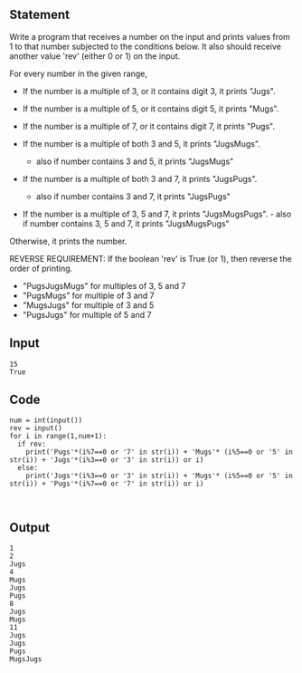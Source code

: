 ## Statement
Write a program that receives a number on the input and prints values from 1 to that number subjected to the conditions below. 
It also should receive another value 'rev' (either 0 or 1) on the input. 

For every number in the given range,   
- If the number is a multiple of 3, or it contains digit 3, it prints "Jugs".   
- If the number is a multiple of 5, or it contains digit 5, it prints "Mugs".  
- If the number is a multiple of 7, or it contains digit 7, it prints "Pugs".

- If the number is a multiple of both 3 and 5, it prints "JugsMugs".        
  - also if number contains 3 and 5, it prints "JugsMugs"  
- If the number is a multiple of both 3 and 7, it prints "JugsPugs".        
  - also if number contains 3 and 7, it prints "JugsPugs"
 - If the number is a multiple of 3, 5 and 7, it prints "JugsMugsPugs".
       - also if number contains 3, 5 and 7, it prints "JugsMugsPugs"

Otherwise, it prints the number.

REVERSE REQUIREMENT:
If the boolean 'rev' is True (or 1), then reverse the order of printing.    
  - "PugsJugsMugs" for multiples of 3, 5 and 7   
  - "PugsMugs" for multiple of 3 and 7   
  - "MugsJugs" for multiple of 3 and 5    
  - "PugsJugs" for multiple of 5 and 7
## Input
```
15
True
```

## Code
```
num = int(input())
rev = input()
for i in range(1,num+1):
  if rev:
    print('Pugs'*(i%7==0 or '7' in str(i)) + 'Mugs'* (i%5==0 or '5' in str(i)) + 'Jugs'*(i%3==0 or '3' in str(i)) or i)
  else:  
    print('Jugs'*(i%3==0 or '3' in str(i)) + 'Mugs'* (i%5==0 or '5' in str(i)) + 'Pugs'*(i%7==0 or '7' in str(i)) or i)

       
```

## Output
```
1
2
Jugs
4
Mugs
Jugs
Pugs
8
Jugs
Mugs
11
Jugs
Jugs
Pugs
MugsJugs
```
